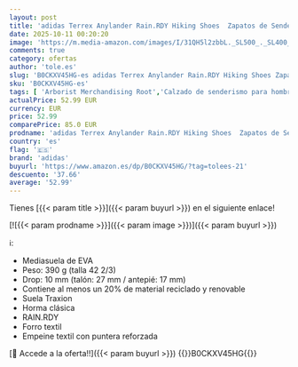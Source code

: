 ```yaml
---
layout: post
title: 'adidas Terrex Anylander Rain.RDY Hiking Shoes  Zapatos de Senderismo Hombre  Wonder Steel/Grey Three/Core Black  42 EU'
date: 2025-10-11 00:20:20
image: 'https://m.media-amazon.com/images/I/31QH5l2zbbL._SL500_._SL400_.jpg'
comments: true
category: ofertas
author: 'tole.es'
slug: 'B0CKXV45HG-es adidas Terrex Anylander Rain.RDY Hiking Shoes Zapatos de...'
sku: 'B0CKXV45HG-es'
tags: [ 'Arborist Merchandising Root','Calzado de senderismo para hombre','Calzado deportivo para hombre','Moda','Moda Hombre','Self Service','Special Features Stores','Zapatillas de senderismo para hombre','Zapatillas deportivas y de moda para hombre','Zapatos para hombre','Zapatos para hombres','adidas','c8538d25-3af9-48d3-aeff-5f3ce5572a36_0','c8538d25-3af9-48d3-aeff-5f3ce5572a36_9201','zapatos','🇪🇸', ]
actualPrice: 52.99 EUR
currency: EUR
price: 52.99
comparePrice: 85.0 EUR
prodname: 'adidas Terrex Anylander Rain.RDY Hiking Shoes  Zapatos de Senderismo Hombre  Wonder Steel/Grey Three/Core Black  42 EU'
country: 'es'
flag: '🇪🇸'
brand: 'adidas'
buyurl: 'https://www.amazon.es/dp/B0CKXV45HG/?tag=tolees-21'
descuento: '37.66'
average: '52.99'
---
```


Tienes [{{< param title >}}]({{< param buyurl >}}) en el siguiente enlace!

[![{{< param prodname >}}]({{< param image >}})]({{< param buyurl >}})

ℹ️:

- Mediasuela de EVA
- Peso: 390 g (talla 42 2/3)
- Drop: 10 mm (talón: 27 mm / antepié: 17 mm)
- Contiene al menos un 20% de material reciclado y renovable
- Suela Traxion
- Horma clásica
- RAIN.RDY
- Forro textil
- Empeine textil con puntera reforzada

[🛒 Accede a la oferta!!]({{< param buyurl >}})
{{<world>}}B0CKXV45HG{{</world>}}
